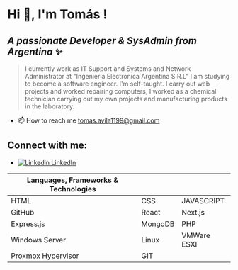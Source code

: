 # Hi 👋, I'm Tomás !
## _A passionate Developer & SysAdmin from Argentina_ ✨

>I currently work as IT Support and Systems and Network Administrator at "Ingenieria Electronica Argentina S.R.L"
I am studying to become a software engineer.
I'm self-taught. I carry out web projects and worked repairing computers, I worked as a chemical technician carrying out my own projects and manufacturing products in the laboratory.

- 📫 How to reach me tomas.avila1199@gmail.com


## Connect with me:

- [![Linkedin](https://i.stack.imgur.com/gVE0j.png) LinkedIn](https://www.linkedin.com/)
&nbsp;

| Languages, Frameworks & Technologies | | | 
| ------ | ------ | ------ |
| HTML | CSS | JAVASCRIPT |
| GitHub | React | Next.js |
| Express.js | MongoDB | PHP |
| Windows Server | Linux | VMWare ESXI |
| Proxmox Hypervisor | GIT | |
